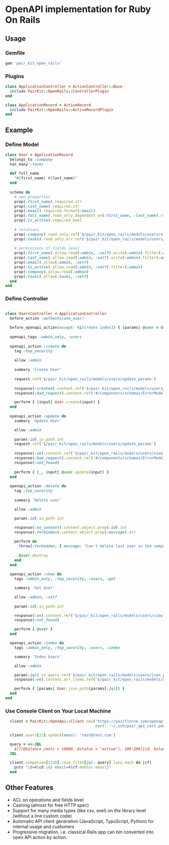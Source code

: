 # OpenAPI implementation for Ruby On Rails   
           
## Usage 

### Gemfile 
```ruby
gem 'pair_kit_open_rails'
```

### Plugins 
```ruby
class ApplicationController < ActionController::Base
  include PairKit::OpenRails::ControllerPlugin
end
```

```ruby
class ApplicationRecord < ActiveRecord
  include PairKit::OpenRails::ActiveRecordPlugin
end
```


## Example 

### Define Model

```ruby
class User < ApplicationRecord
  belongs_to :company
  has_many :tasks 
  
  def full_name
    "#{first_name} #{last_name}"  
  end
  
  schema do
    # own properties
    prop(:first_name).required.str
    prop(:last_name).required.str
    prop(:email).required.format(:email)
    prop(:full_name).read_only.dependent_on(:first_name, :last_name).str
    prop(:is_active).required.bool
    
    # relations 
    prop(:company).read_only.ref('$/pair_kit/open_rails/models/users/view')
    prop(:tasks).read_only.arr.ref('$/pair_kit/open_rails/models/users/view')
    
    # permissions of fields level
    prop(:first_name).allow.read(:admin, :self).write(:admin).filter(:admin).sort(:admin)
    prop(:last_name).allow.read(:admin, :self).write(:admin).filter(:admin).sort(:admin)
    prop(:email).allow(:admin, :self)
    prop(:is_active).allow.read(:admin, :self).filter(:admin)
    prop(:company).allow.read(:admin)
    prop(:tasks).allow(:tasks, :self)
  end
end
```



### Define Controller 

```ruby

class UsersController < ApplicationController
  before_action :authenticate_user!
  
  before_openapi_action(except: %i[create index]) { |params| @user = User.find(params[:id]) }
  
  openapi_tags :admin_only, :users 
  
  openapi_action :create do
    tag :top_security
    
    allow :admin
    
    summary 'Create User'
    
    request.ref('$/pair_kit/open_rails/models/users/update_params')
    
    response(:created).content.ref('$/pair_kit/open_rails/models/users/view')
    response(:bad_request).content.ref('#/components/schemas/ErrorModel')

    perform { |input| User.create(input) }
  end
  
  openapi_action :update do
    summary 'Update User'

    allow :admin
    
    param(:id).in_path.int
    request.ref('$/pair_kit/open_rails/models/users/update_params')
    
    response(:ok).content.ref('$/pair_kit/open_rails/models/users/view')
    response(:bad_request).content.ref('#/components/schemas/ErrorModel')
    response(:not_found)
    
    perform { |_, input| @user.update(input) }
  end
  
  openapi_action :delete do
    tag :top_security
    
    summary 'Delete user'

    allow :admin

    param(:id).in_path.int
    
    response(:no_content).content.object.prop(:id).int
    response(:forbidden).content.object.prop(:message).str

    perform do 
      throw(:forbidden, { message: "Can't delete last user in the company" }) unless  @user.company.users.count > 1 
      
      @user.destroy  
    end
  end
  
  openapi_action :show do
    tags :admin_only, :top_security, :users, :get

    summary 'Get User'

    allow :admin, :self
    
    param(:id).in_path.int

    response(:ok).content.ref('$/pair_kit/open_rails/models/users/view')
    response(:not_found)

    perform { @user }
  end

  openapi_action :index do
    tags :admin_only, :top_security, :users, :index

    summary 'Index Users'

    allow :admin

    param(:jql).in_query.ref('$/pair_kit/open_rails/models/users/json_path')
    response(:ok).content.arr.items.ref('$/pair_kit/open_rails/models/users/view')

    perform { |params| User.json_path(params[:jql]) }
  end
end
```


### Use Console Client on Your Local Machine 
```ruby
  client = PairKit::OpenApi::Client.new('https://pairfincne.com/openapi/v.1.1', 
                                        cert: '~/.ssh/pair_api_cert.pem')

  client.users[23].update(email: 'test@test.com')

  query = <<-JQL
    $[?(@balance_cents > 10000, @status = "active"), 100:200]{id, balance, debtor{email}}
  JQL

  client.companies[1238].case_files[jql: query].lazy.each do |cf|
    puts "id=#{cd.id} email=#{cf.debtor.email}"  
  end

``` 


## Other Features

* ACL on operations and fields level 
* Cashing (almost for free HTTP spec)
* Support for many media types (like csv, exel) on the library level (without a line custom code)
* Automatic API client generation (JavaScript, TypoScript, Python) for internal usage and customers 
* Progressive migration, i.e. classical Rails app can bin converted into open API action by action.
